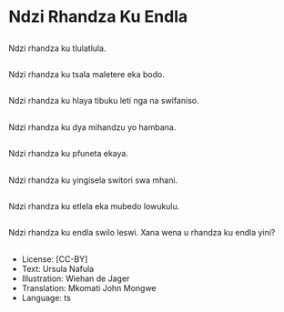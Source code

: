# Ndzi Rhandza Ku Endla

##
Ndzi rhandza ku tlulatlula.

##
Ndzi rhandza ku tsala maletere eka bodo.

##
Ndzi rhandza ku hlaya tibuku leti nga na swifaniso.

##
Ndzi rhandza ku dya mihandzu yo hambana.

##
Ndzi rhandza ku pfuneta ekaya.

##
Ndzi rhandza ku yingisela switori swa mhani.

##
Ndzi rhandza ku etlela eka mubedo lowukulu.

##
Ndzi rhandza ku endla swilo leswi. Xana wena u rhandza ku endla yini?

##
* License: [CC-BY]
* Text: Ursula Nafula
* Illustration: Wiehan de Jager
* Translation: Mkomati John Mongwe
* Language: ts
